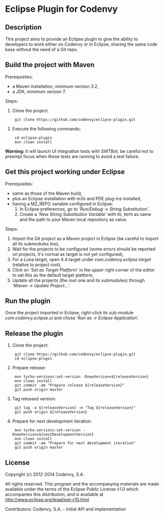 Eclipse Plugin for Codenvy
==========================

Description
-----------

This project aims to provide an Eclipse plugin to give the ability to developers
to work either on Codenvy or in Eclipse, sharing the same code base without the
need of a Git repo.

Build the project with Maven
----------------------------

Prerequisites:

* a Maven installation, minimum version 3.2,
* a JDK, minimum version 7.

Steps:

1. Clone the project:

        git clone https://github.com/codenvy/eclipse-plugin.git

2. Execute the following commands:

        cd eclipse-plugin
        mvn clean install

**Warning:** It will launch UI integration tests with SWTBot, be careful not to
preempt focus when those tests are running to avoid a test failure.

Get this project working under Eclipse
--------------------------------------

Prerequisites:

* same as those of the Maven build,
* plus an Eclipse installation with m2e and PDE plug-ins installed,
* having a M2_REPO variable configured in Eclipse:
    1. In Eclipse preferences, go to *‘Run/Debug → String Substitution’*.
    2. Create a *‘New String Substitution Variable’* with `M2_REPO` as name and
    the path to your Maven local repository as value.

Steps:

1. Import the Git project as a Maven project in Eclipse (be careful to import
all its submodules too),
2. Wait for the projects to be configured (some errors should be reported on
projects, it's normal as target is not yet configured),
3. For a Luna target, open 4.4.target under *com.codenvy.eclipse.target*
(relative to project root),
4. Click on *‘Set as Target Platform’* in the upper right corner of the editor
to set this as the default target platform,
5. Update all the projects (the root one and its submodules) through *‘Maven →
Update Project…’*.

Run the plugin
--------------

Once the project imported in Eclipse, right-click its sub-module
*com.codenvy.eclipse.ui* and chose *‘Run as → Eclipse Application’*.

Release the plugin
------------------

1. Clone the project:

        git clone https://github.com/codenvy/eclipse-plugin.git
        cd eclipse-plugin

2. Prepare release:

        mvn tycho-versions:set-version -DnewVersion=${releaseVersion}
        mvn clean install
        git commit -am "Prepare release ${releaseVersion}"
        git push origin master

3. Tag released version:

        git tag -a ${releaseVersion} -m "Tag ${releaseVersion}"
        git push origin ${releaseVersion}

4. Prepare for next development iteration:

        mvn tycho-versions:set-version -DnewVersion=${nextDevelopmentVersion}
        mvn clean install
        git commit -am "Prepare for next development iteration"
        git push origin master

License
-------

Copyright (c) 2012-2014 Codenvy, S.A.

All rights reserved. This program and the accompanying materials
are made available under the terms of the Eclipse Public License v1.0
which accompanies this distribution, and is available at
http://www.eclipse.org/legal/epl-v10.html

Contributors:
	Codenvy, S.A. - initial API and implementation

